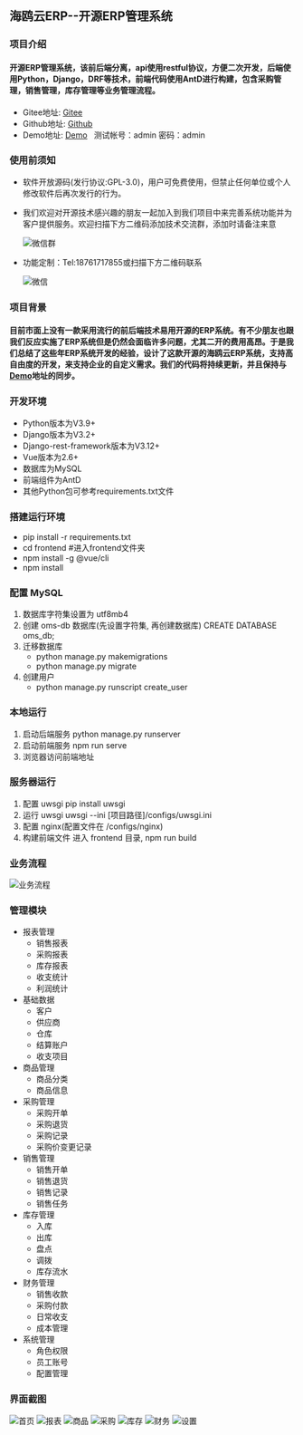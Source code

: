## 海鸥云ERP--开源ERP管理系统
### 项目介绍
#### 开源ERP管理系统，该前后端分离，api使用restful协议，方便二次开发，后端使用Python，Django，DRF等技术，前端代码使用AntD进行构建，包含采购管理，销售管理，库存管理等业务管理流程。
* Gitee地址: [Gitee](https://gitee.com/haioucloud/erp)
* Github地址: [Github](https://github.com/lianzhanshu/oms)
* Demo地址: [Demo](http://erp.haioucloud.com/) &nbsp;&nbsp;测试帐号：admin  密码：admin

### 使用前须知
* 软件开放源码(发行协议:GPL-3.0)，用户可免费使用，但禁止任何单位或个人修改软件后再次发行的行为。
* 我们欢迎对开源技术感兴趣的朋友一起加入到我们项目中来完善系统功能并为客户提供服务。欢迎扫描下方二维码添加技术交流群，添加时请备注来意

   ![微信群](https://gitee.com/haioucloud/erp/raw/main/raw/%E5%BE%AE%E4%BF%A1%E7%BE%A4.png)
* 功能定制：Tel:18761717855或扫描下方二维码联系

   ![微信](https://gitee.com/haioucloud/erp/raw/main/raw/%E5%BE%AE%E4%BF%A1.png)

### 项目背景
#### 目前市面上没有一款采用流行的前后端技术易用开源的ERP系统。有不少朋友也跟我们反应实施了ERP系统但是仍然会面临许多问题，尤其二开的费用高昂。于是我们总结了这些年ERP系统开发的经验，设计了这款开源的海鸥云ERP系统，支持高自由度的开发，来支持企业的自定义需求。我们的代码将持续更新，并且保持与[Demo](http://erp.haioucloud.com/)地址的同步。

### 开发环境
* Python版本为V3.9+
* Django版本为V3.2+
* Django-rest-framework版本为V3.12+
* Vue版本为2.6+
* 数据库为MySQL
* 前端组件为AntD
* 其他Python包可参考requirements.txt文件

### 搭建运行环境

* pip install -r requirements.txt
* cd frontend  #进入frontend文件夹
* npm install -g @vue/cli
* npm install

### 配置 MySQL

1. 数据库字符集设置为 utf8mb4
2. 创建 oms-db 数据库(先设置字符集, 再创建数据库)
    CREATE DATABASE oms_db;
3. 迁移数据库
    * python manage.py makemigrations
    * python manage.py migrate
4. 创建用户
    * python manage.py runscript create_user

### 本地运行

1. 启动后端服务
    python manage.py runserver
2. 启动前端服务
    npm run serve
3. 浏览器访问前端地址

### 服务器运行

1. 配置 uwsgi
    pip install uwsgi
2. 运行 uwsgi
    uwsgi --ini [项目路径]/configs/uwsgi.ini
3. 配置 nginx(配置文件在 /configs/nginx)
4. 构建前端文件
    进入 frontend 目录, npm run build

### 业务流程
![业务流程](https://gitee.com/haioucloud/erp/raw/main/raw/OMS%20Flow.JPG)

### 管理模块
* 报表管理 
   * 销售报表
   * 采购报表
   * 库存报表
   * 收支统计
   * 利润统计
* 基础数据 
   * 客户
   * 供应商
   * 仓库
   * 结算账户
   * 收支项目
* 商品管理
   * 商品分类
   * 商品信息
* 采购管理
   * 采购开单
   * 采购退货
   * 采购记录
   * 采购价变更记录
* 销售管理
   * 销售开单
   * 销售退货
   * 销售记录
   * 销售任务
* 库存管理
   * 入库
   * 出库
   * 盘点
   * 调拨
   * 库存流水
* 财务管理
   * 销售收款
   * 采购付款
   * 日常收支
   * 成本管理
* 系统管理
   * 角色权限
   * 员工账号
   * 配置管理

### 界面截图
![首页](https://gitee.com/haioucloud/erp/raw/main/raw/%E9%A6%96%E9%A1%B5.png)
![报表](https://gitee.com/haioucloud/erp/raw/main/raw/%E6%8A%A5%E8%A1%A8.png)
![商品](https://gitee.com/haioucloud/erp/raw/main/raw/%E5%95%86%E5%93%81.png)
![采购](https://gitee.com/haioucloud/erp/raw/main/raw/%E9%87%87%E8%B4%AD.png)
![库存](https://gitee.com/haioucloud/erp/raw/main/raw/%E5%BA%93%E5%AD%98.png)
![财务](https://gitee.com/haioucloud/erp/raw/main/raw/%E8%B4%A2%E5%8A%A1.png)
![设置](https://gitee.com/haioucloud/erp/raw/main/raw/%E8%AE%BE%E7%BD%AE.png)